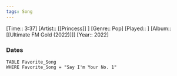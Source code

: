 ```yaml
---
tags: Song  
---
```

[Time:: 3:37]
[Artist:: [[Princess]] ]
[Genre:: Pop]
[Played:: ]
[Album:: [[Ultimate FM Gold (2022)]]]
[Year:: 2022]
### Dates
````dataview
TABLE Favorite_Song
WHERE Favorite_Song = "Say I'm Your No. 1"
````